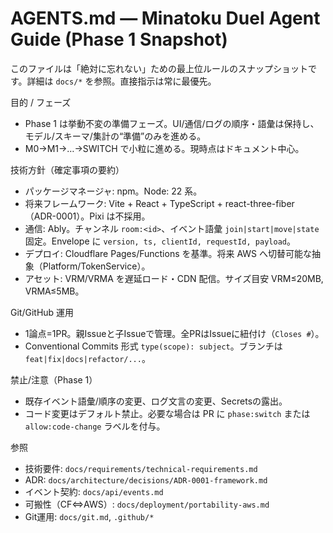 # AGENTS.md — Minatoku Duel Agent Guide (Phase 1 Snapshot)

このファイルは「絶対に忘れない」ための最上位ルールのスナップショットです。詳細は `docs/*` を参照。直接指示は常に最優先。

目的 / フェーズ

- Phase 1 は挙動不変の準備フェーズ。UI/通信/ログの順序・語彙は保持し、モデル/スキーマ/集計の“準備”のみを進める。
- M0→M1→…→SWITCH で小粒に進める。現時点はドキュメント中心。

技術方針（確定事項の要約）

- パッケージマネージャ: npm。Node: 22 系。
- 将来フレームワーク: Vite + React + TypeScript + react-three-fiber（ADR-0001）。Pixi は不採用。
- 通信: Ably。チャンネル `room:<id>`、イベント語彙 `join|start|move|state` 固定。Envelope に `version, ts, clientId, requestId, payload`。
- デプロイ: Cloudflare Pages/Functions を基準。将来 AWS へ切替可能な抽象（Platform/TokenService）。
- アセット: VRM/VRMA を遅延ロード・CDN 配信。サイズ目安 VRM≤20MB, VRMA≤5MB。

Git/GitHub 運用

- 1論点=1PR。親Issueと子Issueで管理。全PRはIssueに紐付け（`Closes #`）。
- Conventional Commits 形式 `type(scope): subject`。ブランチは `feat|fix|docs|refactor/...`。

禁止/注意（Phase 1）

- 既存イベント語彙/順序の変更、ログ文言の変更、Secretsの露出。
- コード変更はデフォルト禁止。必要な場合は PR に `phase:switch` または `allow:code-change` ラベルを付与。

参照

- 技術要件: `docs/requirements/technical-requirements.md`
- ADR: `docs/architecture/decisions/ADR-0001-framework.md`
- イベント契約: `docs/api/events.md`
- 可搬性（CF⇔AWS）: `docs/deployment/portability-aws.md`
- Git運用: `docs/git.md`, `.github/*`
